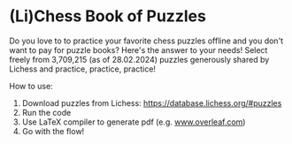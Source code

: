 # (Li)Chess Book of Puzzles

Do you love to to practice your favorite chess puzzles offline and you don't want to pay for puzzle books? Here's the answer to your needs! Select freely from 3,709,215 (as of 28.02.2024) puzzles generously shared by Lichess and practice, practice, practice!

How to use:
1. Download puzzles from Lichess: https://database.lichess.org/#puzzles
2. Run the code
3. Use LaTeX compiler to generate pdf (e.g. www.overleaf.com)
4. Go with the flow!
